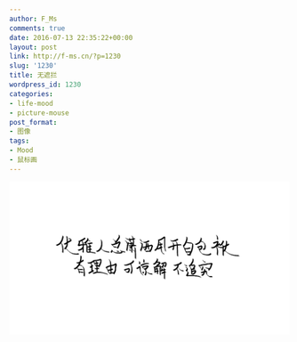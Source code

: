 ```yaml
---
author: F_Ms
comments: true
date: 2016-07-13 22:35:22+00:00
layout: post
link: http://f-ms.cn/?p=1230
slug: '1230'
title: 无遮拦
wordpress_id: 1230
categories:
- life-mood
- picture-mouse
post_format:
- 图像
tags:
- Mood
- 鼠标画
---
```


![20160709_优雅人总潇洒甩开自包袱有理由可谅解不追究无遮拦](/img/post/wp/2016/07/20160709_优雅人总潇洒甩开自包袱有理由可谅解不追究无遮拦.png)
